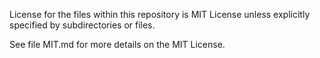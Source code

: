 License for the files within this repository is MIT License unless explicitly specified by subdirectories or files.

See file MIT.md for more details on the MIT License.
